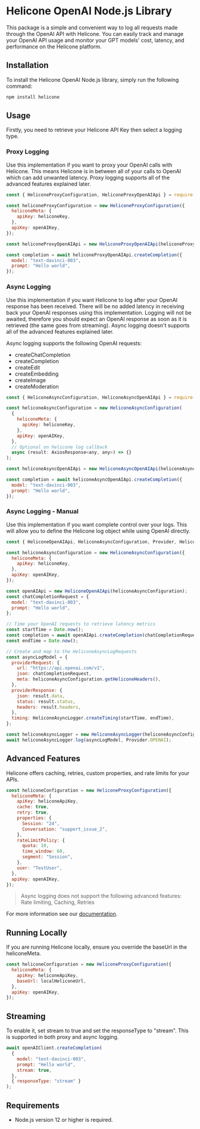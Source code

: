 # Helicone OpenAI Node.js Library

This package is a simple and convenient way to log all requests made through the OpenAI API with Helicone. You can easily track and manage your OpenAI API usage and monitor your GPT models' cost, latency, and performance on the Helicone platform.

## Installation

To install the Helicone OpenAI Node.js library, simply run the following command:

```bash
npm install helicone
```

## Usage

Firstly, you need to retrieve your Helicone API Key then select a logging type.

### Proxy Logging

Use this implementation if you want to proxy your OpenAI calls with Helicone. This means Helicone is in between
all of your calls to OpenAI which can add unwanted latency. Proxy logging supports all of the advanced features explained later.

```javascript
const { HeliconeProxyConfiguration, HeliconeProxyOpenAIApi } = require("helicone");

const heliconeProxyConfiguration = new HeliconeProxyConfiguration({
  heliconeMeta: {
    apiKey: heliconeKey,
  },
  apiKey: openAIKey,
});

const heliconeProxyOpenAIApi = new HeliconeProxyOpenAIApi(heliconeProxyConfiguration);

const completion = await heliconeProxyOpenAIApi.createCompletion({
  model: "text-davinci-003",
  prompt: "Hello world",
});
```

### Async Logging

Use this implementation if you want Helicone to log after your OpenAI response has been received. There will be no added latency in receiving back your OpenAI responses using this implementation. Logging will not be awaited, therefore you should expect an OpenAI response as soon as it is retrieved (the same goes from streaming). Async logging doesn't supports all of the advanced features explained later.

Async logging supports the following OpenAI requests:

- createChatCompletion
- createCompletion
- createEdit
- createEmbedding
- createImage
- createModeration

```javascript
const { HeliconeAsyncConfiguration, HeliconeAsyncOpenAIApi } = require("helicone");

const heliconeAsyncConfiguration = new HeliconeAsyncConfiguration(
  {
    heliconeMeta: {
      apiKey: heliconeKey,
    },
    apiKey: openAIKey,
  },
  // Optional on helicone log callback
  async (result: AxiosResponse<any, any>) => {}
);

const heliconeAsyncOpenAIApi = new HeliconeAsyncOpenAIApi(heliconeAsyncConfiguration);

const completion = await heliconeAsyncOpenAIApi.createCompletion({
  model: "text-davinci-003",
  prompt: "Hello world",
});
```

### Async Logging - Manual

Use this implementation if you want complete control over your logs. This will allow you to define the
Helicone log object while using OpenAI directly.

```javascript
const { HeliconeOpenAIApi, HeliconeAsyncConfiguration, Provider, HeliconeAsyncLogger } = require("helicone");

const heliconeAsyncConfiguration = new HeliconeAsyncConfiguration({
  heliconeMeta: {
    apiKey: heliconeKey,
  },
  apiKey: openAIKey,
});

const openAIApi = new HeliconeOpenAIApi(heliconeAsyncConfiguration);
const chatCompletionRequest = {
  model: "text-davinci-003",
  prompt: "Hello world",
};

// Time your OpenAI requests to retrieve latency metrics
const startTime = Date.now();
const completion = await openAIApi.createCompletion(chatCompletionRequest);
const endTime = Date.now();

// Create and map to the HeliconeAsyncLogRequests
const asyncLogModel = {
  providerRequest: {
    url: "https://api.openai.com/v1",
    json: chatCompletionRequest,
    meta: heliconeAsyncConfiguration.getHeliconeHeaders(),
  },
  providerResponse: {
    json: result.data,
    status: result.status,
    headers: result.headers,
  },
  timing: HeliconeAsyncLogger.createTiming(startTime, endTime),
};

const heliconeAsyncLogger = new HeliconeAsyncLogger(heliconeAsyncConfiguration);
await heliconeAsyncLogger.log(asyncLogModel, Provider.OPENAI);
```

## Advanced Features

Helicone offers caching, retries, custom properties, and rate limits for your APIs.

```javascript
const heliconeConfiguration = new HeliconeProxyConfiguration({
  heliconeMeta: {
    apiKey: heliconeApiKey,
    cache: true,
    retry: true,
    properties: {
      Session: "24",
      Conversation: "support_issue_2",
    },
    rateLimitPolicy: {
      quota: 10,
      time_window: 60,
      segment: "Session",
    },
    user: "TestUser",
  },
  apiKey: openAIKey,
});
```

> Async logging does not support the following advanced features: Rate limiting, Caching, Retries

For more information see our [documentation](https://docs.helicone.ai/advanced-usage/custom-properties).

## Running Locally

If you are running Helicone locally, ensure you override the baseUrl in the heliconeMeta.

```javascript
const heliconeConfiguration = new HeliconeProxyConfiguration({
  heliconeMeta: {
    apiKey: heliconeApiKey,
    baseUrl: localHeliconeUrl,
  },
  apiKey: openAIKey,
});
```

## Streaming

To enable it, set stream to true and set the responseType to "stream". This is supported in both proxy and async logging.

```javascript
await openAIClient.createCompletion(
  {
    model: "text-davinci-003",
    prompt: "Hello world",
    stream: true,
  },
  { responseType: "stream" }
);
```

## Requirements

- Node.js version 12 or higher is required.
